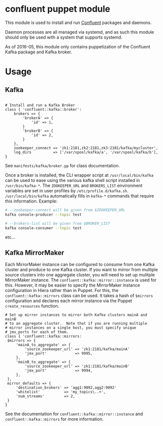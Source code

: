 # confluent puppet module
This module is used to install and run [Confluent](http://www.confluent.io/)
packages and daemons.

Daemon processes are all managed via systemd, and as such this module should
only be used with a system that supports systemd.

As of 2016-05, this module only contains puppetization of the Confluent
Kafka package and Kafka broker.

# Usage

## Kafka

```puppet

# Install and run a Kafka Broker
class { 'confluent::kafka::broker':
    brokers => {
        'brokerA' => {
            'id' => 1,
        }
        'brokerB' => {
            'id' => 2,
        }
    },
    zookeeper_connect => 'zk1:2181,zk2:2181,zk3:2181/kafka/mycluster',
    log_dirs          => ['/var/spool/kafka/a', '/var/spool/kafka/b'],
}

```

See `manifests/kafka/broker.pp` for class documentation.

Once a broker is installed, the CLI wrapper script at `/usr/local/bin/kafka`
can be used to ease using the various kafka shell script installed in
`/usr/bin/kafka-*`.  The `ZOOKEEPER_URL` and `BROKERS_LIST` environment
variables are set in user profiles by `/etc/profile.d/kafka.sh`.
`/usr/local/bin/kafka` automatically fills in `kafka-*` commands that require this
information. Example:

```bash
# --zookeeper-connect will be given from $ZOOKEEPER_URL
kafka console-producer --topic test
```

```bash
# --brokers-list will be given from $BROKER_LIST
kafka console-consumer --topic test
```
etc...

## Kafka MirrorMaker
Each MirrorMaker instance can be configured to consume from one Kafka cluster
and produce to one Kafka cluster.  If you want to mirror from multiple
source clusters into one aggregate cluster, you will need to set up
mulitple MirrorMaker instance.  The `confluent::kafka::mirror::instance` is
used for this.  However, it may be easier to specify the MirrorMaker instance
configuration in Hiera rather than in Puppet.  For this, the
`confluent::kafka::mirrors` class can be used.  It takes a hash of
`$mirrors` configuration and declares each mirror instance via the
Puppet `create_resources` function.

```
# Set up mirror instances to mirror both Kafka clusters mainA and mainB
# to an aggregate cluster.  Note that if you are running multiple
# mirror instances on a single host, you must specify unique
# jmx_ports for each of them.
class { 'confluent::kafka::mirrors:
 $mirrors => {
     'mainA_to_aggregate' => {
         'source_zookeeper_url' => 'zk1:2181/kafka/mainA'
         'jmx_port'             => 9995,
     },
     'mainB_to_aggregate' => {
         'source_zookeeper_url' => 'zk1:2181/kafka/mainB'
         'jmx_port'             => 9994,
     },
 },
 mirror_defaults => {
     'destination_brokers' => 'agg1:9092,agg2:9092'
     'whitelist'           => 'my_topics\..+',
     'num_streams'         => 2,
 }
}
```

See the documentation for `confluent::kafka::mirror::instance` and
`confluent::kafka::mirrors` for more information.
